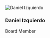 ![Daniel Izquierdo](https://github.com/chaoss/community/blob/main/governance/board/images/daniel-izquierdo.jpg)

### Daniel Izquierdo
Board Member
